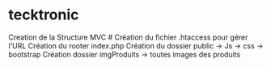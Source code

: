 # tecktronic
Creation de la Structure MVC #
Création du fichier .htaccess pour gérer l'URL
Création du rooter index.php
Création du dossier public -> Js -> css -> bootstrap
Création dossier imgProduits -> toutes images des produits
